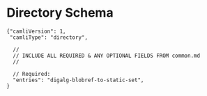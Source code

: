 # Directory Schema

    {"camliVersion": 1,
     "camliType": "directory",

      //
      // INCLUDE ALL REQUIRED & ANY OPTIONAL FIELDS FROM common.md
      //

      // Required:
      "entries": "digalg-blobref-to-static-set",
    }
